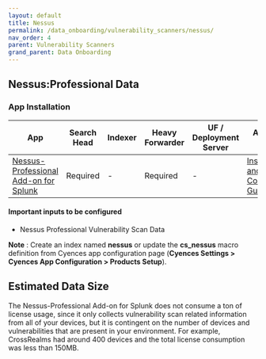 ```yaml
---
layout: default
title: Nessus
permalink: /data_onboarding/vulnerability_scanners/nessus/
nav_order: 4
parent: Vulnerability Scanners
grand_parent: Data Onboarding
---
```


## **Nessus:Professional Data**

### App Installation

| App |  Search Head  | Indexer | Heavy Forwarder | UF / Deployment Server | Additional Details |
| ---- | ------ | ------------ | -------------- | -------------------- | ------ |
| [Nessus-Professional Add-on for Splunk](https://splunkbase.splunk.com/app/7464/) | Required | - | Required | - | [Installation and Configuration Guide](https://splunkbase.splunk.com/app/7464/#/installation) |

#### Important inputs to be configured
* Nessus Professional Vulnerability Scan Data

**Note** : Create an index named **nessus** or update the **cs_nessus** macro definition from Cyences app configuration page (**Cyences Settings > Cyences App Configuration > Products Setup**).


## Estimated Data Size

The Nessus-Professional Add-on for Splunk does not consume a ton of license usage, since it only collects vulnerability scan related information from all of your devices, but it is contingent on the number of devices and vulnerabilities that are present in your environment. For example, CrossRealms had around 400 devices and the total license consumption was less than 150MB.

